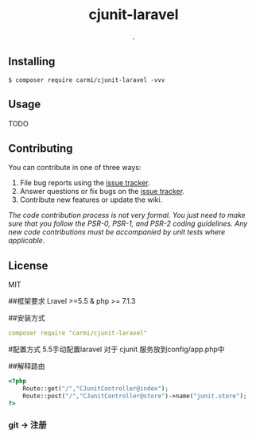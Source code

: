 <h1 align="center"> cjunit-laravel </h1>

<p align="center"> .</p>


## Installing

```shell
$ composer require carmi/cjunit-laravel -vvv
```

## Usage

TODO

## Contributing

You can contribute in one of three ways:

1. File bug reports using the [issue tracker](https://github.com/carmi/cjunit-laravel/issues).
2. Answer questions or fix bugs on the [issue tracker](https://github.com/carmi/cjunit-laravel/issues).
3. Contribute new features or update the wiki.

_The code contribution process is not very formal. You just need to make sure that you follow the PSR-0, PSR-1, and PSR-2 coding guidelines. Any new code contributions must be accompanied by unit tests where applicable._

## License

MIT

##框架要求
Lravel >=5.5 & php >= 7.1.3

##安装方式
```yml
composer require "carmi/cjunit-laravel"
```

#配置方式
5.5手动配置laravel 对于 cjunit 服务放到config/app.php中

##解释路由
```php
<?php
    Route::get("/","CJunitController@index");
    Route::post("/","CJunitController@store")->name("junit.store");
?>
```

### git -> 注册